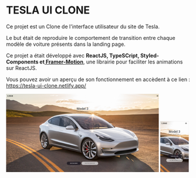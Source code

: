 # TESLA UI CLONE

Ce projet est un Clone de l'interface utilisateur du site de Tesla.

Le but était de reproduire le comportement de transition entre chaque modèle de voiture présents dans la landing page.

Ce projet a était développé avec <strong>ReactJS, TypeSCript, Styled-Components et<a href="https://www.framer.com/motion/" target="new"> Framer-Motion</a></strong>, une librairie pour faciliter les animations sur ReactJS.

Vous pouvez avoir un aperçu de son fonctionnement en accèdent à ce lien : https://tesla-ui-clone.netlify.app/

<p float="center">
   <img src="https://github.com/walternj/tesla-ui-clone/blob/main/Capture.PNG" width="82.5%" />
   <img src="https://github.com/walternj/tesla-ui-clone/blob/main/Capture_mobile.PNG" width=15.5%" />
</p>
